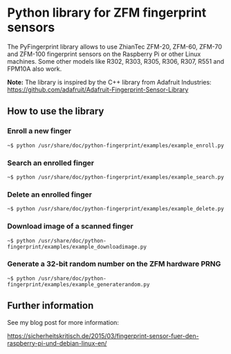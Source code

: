 # Python library for ZFM fingerprint sensors

The PyFingerprint library allows to use ZhianTec ZFM-20, ZFM-60, ZFM-70 and ZFM-100 fingerprint sensors on the Raspberry Pi or other Linux machines. Some other models like R302, R303, R305, R306, R307, R551 and FPM10A also work.

**Note:** The library is inspired by the C++ library from Adafruit Industries:
<https://github.com/adafruit/Adafruit-Fingerprint-Sensor-Library>

## How to use the library

### Enroll a new finger

    ~$ python /usr/share/doc/python-fingerprint/examples/example_enroll.py

### Search an enrolled finger

    ~$ python /usr/share/doc/python-fingerprint/examples/example_search.py

### Delete an enrolled finger

    ~$ python /usr/share/doc/python-fingerprint/examples/example_delete.py

### Download image of a scanned finger

    ~$ python /usr/share/doc/python-fingerprint/examples/example_downloadimage.py

### Generate a 32-bit random number on the ZFM hardware PRNG

    ~$ python /usr/share/doc/python-fingerprint/examples/example_generaterandom.py

## Further information

See my blog post for more information:

<https://sicherheitskritisch.de/2015/03/fingerprint-sensor-fuer-den-raspberry-pi-und-debian-linux-en/>

